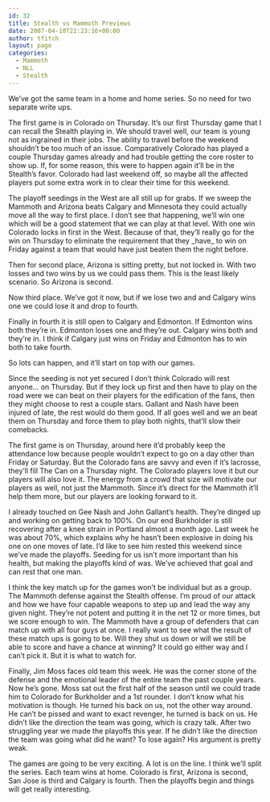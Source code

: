 ```yaml
---
id: 32
title: Stealth vs Mammoth Previews
date: 2007-04-10T22:23:16+00:00
author: tfitch
layout: page
categories:
  - Mammoth
  - NLL
  - Stealth
---
```

We&#8217;ve got the same team in a home and home series. So no need for two separate write ups.

The first game is in Colorado on Thursday. It&#8217;s our first Thursday game that I can recall the Stealth playing in. We should travel well, our team is young not as ingrained in their jobs. The ability to travel before the weekend shouldn&#8217;t be too much of an issue. Comparatively Colorado has played a couple Thursday games already and had trouble getting the core roster to show up. If, for some reason, this were to happen again it&#8217;ll be in the Stealth&#8217;s favor. Colorado had last weekend off, so maybe all the affected players put some extra work in to clear their time for this weekend.

The playoff seedings in the West are all still up for grabs. If we sweep the Mammoth and Arizona beats Calgary and Minnesota they could actually move all the way to first place. I don&#8217;t see that happening, we&#8217;ll win one which will be a good statement that we can play at that level. With one win Colorado locks in first in the West. Because of that, they&#8217;ll really go for the win on Thursday to eliminate the requirement that they \_have\_ to win on Friday against a team that would have just beaten them the night before.

Then for second place, Arizona is sitting pretty, but not locked in. With two losses and two wins by us we could pass them. This is the least likely scenario. So Arizona is second.

Now third place. We&#8217;ve got it now, but if we lose two and and Calgary wins one we could lose it and drop to fourth.

Finally in fourth it is still open to Calgary and Edmonton. If Edmonton wins both they&#8217;re in. Edmonton loses one and they&#8217;re out. Calgary wins both and they&#8217;re in. I think if Calgary just wins on Friday and Edmonton has to win both to take fourth.

So lots can happen, and it&#8217;ll start on top with our games.

Since the seeding is not yet secured I don&#8217;t think Colorado will rest anyone&#8230; on Thursday. But if they lock up first and then have to play on the road were we can beat on their players for the edification of the fans, then they might choose to rest a couple stars. Gallant and Nash have been injured of late, the rest would do them good. If all goes well and we an beat them on Thursday and force them to play both nights, that&#8217;ll slow their comebacks.

The first game is on Thursday, around here it&#8217;d probably keep the attendance low because people wouldn&#8217;t expect to go on a day other than Friday or Saturday. But the Colorado fans are savvy and even if it&#8217;s lacrosse, they&#8217;ll fill The Can on a Thursday night. The Colorado players love it but our players will also love it. The energy from a crowd that size will motivate our players as well, not just the Mammoth. Since it&#8217;s direct for the Mammoth it&#8217;ll help them more, but our players are looking forward to it.

I already touched on Gee Nash and John Gallant&#8217;s health. They&#8217;re dinged up and working on getting back to 100%. On our end Burkholder is still recovering after a knee strain in Portland almost a month ago. Last week he was about 70%, which explains why he hasn&#8217;t been explosive in doing his one on one moves of late. I&#8217;d like to see him rested this weekend since we&#8217;ve made the playoffs. Seeding for us isn&#8217;t more important than his health, but making the playoffs kind of was. We&#8217;ve achieved that goal and can rest that one man.

I think the key match up for the games won&#8217;t be individual but as a group. The Mammoth defense against the Stealth offense. I&#8217;m proud of our attack and how we have four capable weapons to step up and lead the way any given night. They&#8217;re not potent and putting it in the net 12 or more times, but we score enough to win. The Mammoth have a group of defenders that can match up with all four guys at once. I really want to see what the result of these match ups is going to be. Will they shut us down or will we still be able to score and have a chance at winning? It could go either way and I can&#8217;t pick it. But it is what to watch for.

Finally, Jim Moss faces old team this week. He was the corner stone of the defense and the emotional leader of the entire team the past couple years. Now he&#8217;s gone. Moss sat out the first half of the season until we could trade him to Colorado for Burkholder and a 1st rounder. I don&#8217;t know what his motivation is though. He turned his back on us, not the other way around. He can&#8217;t be pissed and want to exact revenger, he turned is back on us. He didn&#8217;t like the direction the team was going, which is crazy talk. After two struggling year we made the playoffs this year. If he didn&#8217;t like the direction the team was going what did he want? To lose again? His argument is pretty weak.

The games are going to be very exciting. A lot is on the line. I think we&#8217;ll split the series. Each team wins at home. Colorado is first, Arizona is second, San Jose is third and Calgary is fourth. Then the playoffs begin and things will get really interesting.
